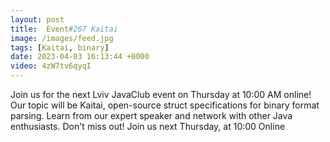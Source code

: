 ```yaml
---
layout: post
title:  Event#267 Kaitai
image: /images/feed.jpg
tags: [Kaitai, binary]
date: 2023-04-03 16:13:44 +0000
video: 4zW7tv6qyqI
---
```


Join us for the next Lviv JavaClub event on Thursday at 10:00 AM online! Our topic will be Kaitai, open-source struct specifications for binary format parsing. Learn from our expert speaker and network with other Java enthusiasts. Don't miss out!
Join us next Thursday, at 10:00 Online
